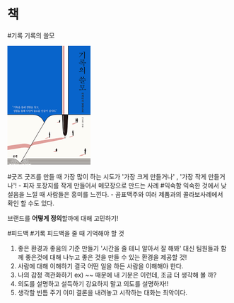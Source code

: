 # 책
#기록
기록의 쓸모

![기록의 쓸모 책표지](./assests/cover.png)

#굿즈 
굿즈를 만들 때 가장 많이 하는 시도가 '가장 크게 만들거나' , '가장 작게 만들거나'! - 피자 포장지를 작게 만들어서 메모장으로 만드는 사례
#익숙함 
 익숙한 것에서 낮설음을 느낄 때 사람들은 흥미를 느낀다. - 곰표맥주와 여러 제품과의 콜라보사례에서 확인 할 수도 있다.

 브랜드를 **어떻게 정의**할까에 대해 고민하기!


#피드백 #기록 
피드백을 줄 때 기억해야 할 것
 1. 좋은 환경과 좋음의 기준 만들기 
    '시간을 줄 테니 알아서 잘 해봐' 대신 팀원들과 함께 좋은것에 대해 나누고 좋은 것을 만들 수 있는 환경을 제공할 것!
 2. 사람에 대해 이해하기
    결국 어떤 일을 하든 사람을 이해해야 한다.
 3. 나의 감정 객관화하기
    ex) ~~ 때문에 내 기분은 이런데, 조금 더 생각해 볼 까?
 4. 의도를 설명하고 설득하기
    강요하지 말고 의도를 설명하자!!
 5. 생각할 빈틈 주기
    이미 결론을 내려놓고 시작하는 대화는 최악이다.